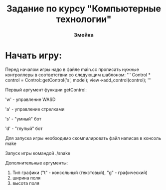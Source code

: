 <h1 align="center">Задание по курсу "Компьютерные технологии"</h1>
<h3 align="center">Змейка</h3>

# Начать игру:
Перед началом игры надо в файле main.cc прописать нужные контроллеры в соответствии со следующим шаблоном:
'''
Control * control = Control::getControl('s', model);
view->add_control(control);
'''

Первый аргумент функции getControl: 

'w' - управление WASD 

'a' - управление стрелками

's' - "умный" бот

'd' - "глупый" бот



Для запуска игры необходимо скомпилировать файл написав в консоль make

Запуск игры командой ./snake

Дополнительные аргументы:
1) Тип графики ("t" - консольный (текстовый), "g" - графический)
2) ширина поля
3) высота поля
